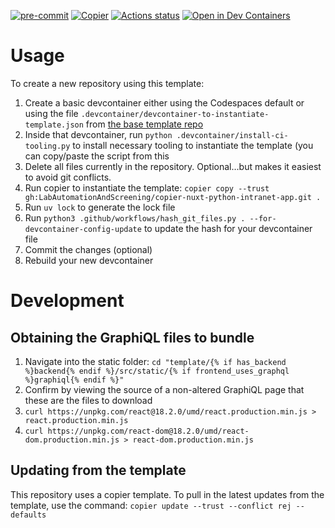 [![pre-commit](https://img.shields.io/badge/pre--commit-enabled-brightgreen?logo=pre-commit&logoColor=white)](https://github.com/pre-commit/pre-commit)
[![Copier](https://img.shields.io/endpoint?url=https://raw.githubusercontent.com/copier-org/copier/master/img/badge/badge-black.json)](https://github.com/copier-org/copier)
[![Actions status](https://www.github.com/LabAutomationAndScreening/copier-nuxt-python-intranet-app/actions/workflows/ci.yaml/badge.svg?branch=main)](https://www.github.com/LabAutomationAndScreening/copier-nuxt-python-intranet-app/actions)
[![Open in Dev Containers](https://img.shields.io/static/v1?label=Dev%20Containers&message=Open&color=blue)](https://vscode.dev/redirect?url=vscode://ms-vscode-remote.remote-containers/cloneInVolume?url=https://www.github.com/LabAutomationAndScreening/copier-nuxt-python-intranet-app)


# Usage
To create a new repository using this template:
1. Create a basic devcontainer either using the Codespaces default or using the file `.devcontainer/devcontainer-to-instantiate-template.json` from [the base template repo](https://github.com/LabAutomationAndScreening/copier-base-template/blob/main/.devcontainer/devcontainer-to-instantiate-template.json)
1. Inside that devcontainer, run `python .devcontainer/install-ci-tooling.py` to install necessary tooling to instantiate the template (you can copy/paste the script from this
1. Delete all files currently in the repository. Optional...but makes it easiest to avoid git conflicts.
1. Run copier to instantiate the template: `copier copy --trust gh:LabAutomationAndScreening/copier-nuxt-python-intranet-app.git .`
1. Run `uv lock` to generate the lock file
1. Run `python3 .github/workflows/hash_git_files.py . --for-devcontainer-config-update` to update the hash for your devcontainer file
1. Commit the changes (optional)
1. Rebuild your new devcontainer



# Development

## Obtaining the GraphiQL files to bundle
1. Navigate into the static folder: `cd "template/{% if has_backend %}backend{% endif %}/src/static/{% if frontend_uses_graphql %}graphiql{% endif %}"`
1. Confirm by viewing the source of a non-altered GraphiQL page that these are the files to download
1. `curl https://unpkg.com/react@18.2.0/umd/react.production.min.js > react.production.min.js`
1. `curl https://unpkg.com/react-dom@18.2.0/umd/react-dom.production.min.js > react-dom.production.min.js`

## Updating from the template
This repository uses a copier template. To pull in the latest updates from the template, use the command:
`copier update --trust --conflict rej --defaults`
